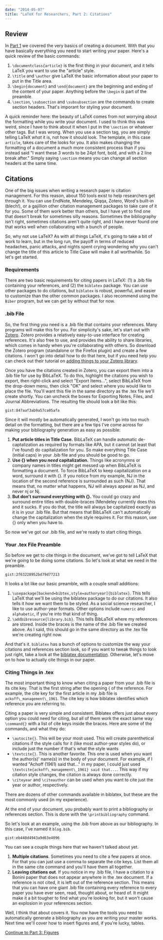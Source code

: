 ```yaml
---
date: "2014-05-07"
title: "LaTeX for Researchers, Part 2: Citations"
---
```


## Review

In [Part 1](http://www.schuetzler.net/blog/latex-for-researchers-pt-1/) we
covered the very basics of creating a document. With that you have basically
everything you need to start writing your paper. Here's a quick review of the
basic commands:

1. `\documentclass{article}` is the first thing in your document, and it tells
   LaTeX you want to use the "article" style.
2. `\title` and `\author` give LaTeX the basic information about your paper to
   put in the Title area.
3. `\begin{document}` and `\end{document}` are the beginning and ending of the
   content of your paper. Anything before the `\begin` is part of the preamble.
4. `\section`, `\subsection` and `\subsubsection` are the commands to create
   section headers. That's imporant for styling your document.

A quick reminder here: the beauty of LaTeX comes from not worrying about the
formatting while you write your document. I used to think this was weird, since
I have to think about it when I put in the `\section` or whatever other
tags. But I was wrong. When you use a section tag, you are simply telling LaTeX
_what_ it is, not how it should look. The template, in this case `article`,
takes care of the looks for you. It also makes changing the formatting of a
document a much more consistent process than if you instead said "I want these 3
words to be 24pt font, bold, and with a 2 line break after." Simply saying
`\section` means you can change all section headers at the same time.

## Citations

One of the big issues when writing a research paper is citation management. For
this reason, about 150 tools exist to help researchers get through it. You can
use EndNote, Mendeley, Qiqqa, Zotero, Word's built-in (blech!), or a gajillion
other citation management packages to take care of it for you. Some of them work
better than others, but I have yet to find one that doesn't break for sometimes
silly reasons. Sometimes the bibliography isn't right, sometimes citations
aren't quite right, and I have never found one that works well when
collaborating with a bunch of people.

So, why not use LaTeX? As with all things LaTeX, it's going to take a bit of
work to learn, but in the long run, the payoff in terms of reduced headaches,
panic attacks, and nights spent crying wondering why you can't change the title
of this article to Title Case will make it all worthwhile. So let's get started.

<!-- more -->

### Requirements

There are two basic requirements for citing papers in LaTeX: (1) a .bib file
containing your references, and (2) the `biblatex` package. You can use other
packages to do citations, but `biblatex` is robust, powerful, and easier to
customize than the other common packages. I also recommend using the `Biber`
program, but we can get by without that for now.

### .bib File

So, the first thing you need is a .bib file that contains your references. Many
programs will make this for you. For simplicity's sake, let's start out with
[Zotero](https://www.zotero.org/). Zotero provides a relatively easy-to-use
interface for creating references. It's also free to use, and provides the
ability to share libraries, which comes in handy when you're collaborating with
others. So download the Zotero program (standalone or the Firefox plugin) and
create a few citations. I won't go into detail how to do that here, but if you
need help you can check out their tutorial on
[adding things to your Zotero library](https://www.zotero.org/support/getting_stuff_into_your_library).

Once you have the citations created in Zotero, you can export them into a .bib
file for use by BibLaTeX. To do this, highlight the citations you wish to
export, then right-click and select "Export Items...", select BibLaTeX from the
drop-down menu, then click "OK" and select where you would like to place the
file. You'll want this file in the same directory as the .tex file we'll create
shortly. You can uncheck the boxes for Exporting Notes, Files, and Journal
Abbreviations. The resulting file should look a bit like this:

`gist:847aaf3ab9a57ca05afa`

Since it will mostly be automatically generated, I won't go into too much detail
on the formatting, but there are a few tips I've come across for making your
bibliography generation as easy as possible:

1. **Put article titles in Title Case.** BibLaTeX can handle automatic
   de-captalization as required by formats like APA, but it cannot (at least
   that I've found) do capitalization for you. So make everything Title Case
   (initial caps) in your .bib file and you should be good to go.
2. **Use {} when you _need_ capitalization.** Things like acronymns or company
   names in titles might get messed up when BibLaTeX is formatting a
   document. To force BibLaTeX to keep capitalization on a word, surround it
   with {}. If you notice from my example, NJ in the location of the second
   reference is surrounded as such {NJ}. That means that, no matter what
   happens, NJ will always appear as NJ, and never nj or Nj.
3. **But don't surround everything with {}.** You could go crazy and surround
   entire titles with double-braces (Mendeley currently does this and it
   sucks. If you do that, the title will always be capitalized exactly as it is
   in your .bib file. But that means that BibLaTeX can't automatically change
   the capitalization when the style requires it. For this reason, use {} only
   when you have to.

So now we've got our .bib file, and we're ready to start citing things.

### Your .tex File Preamble

So before we get to cite things in the document, we've got to tell LaTeX that
we're going to be doing some citations. So let's look at what we need in the
preamble.

`gist:2f63228952bd79d77213`

It looks a lot like our basic preamble, with a couple small additions:

1. `\usepackage[backend=bibtex,style=authoryear]{biblatex}`. This tells LaTeX
   that we'll be using the biblatex package to do our citations. It also tells
   it how we want them to be styled. As a social science researcher, I like to
   use author-year formats. Other options include `numeric` and `alphabetic`, if
   you're into that kind of thing.
2. `\addbibresource{library.bib}`. This tells BibLaTeX where my references are
   stored. Inside the braces is the name of the .bib file we created above. As I
   said, this should go in the same directory as the .tex file we're creating
   right now.

And that's it. `biblatex` has a bunch of options to customize the way your
citations and references section look, so if you want to tweak things to look
just right, take a look at the
[biblatex documentation](http://ctan.math.utah.edu/ctan/tex-archive/macros/latex/contrib/biblatex/doc/biblatex.pdf).
Otherwise, let's move on to how to actually cite things in our paper.

### Citing Things in .tex

The most important thing to know when citing a paper from your .bib file is its
cite key. That is the first string after the opening { of the reference. For
example, the cite key for the first article in my .bib file is
`ackoff\_management\_1961`. The cite key is how biblatex identifies which
reference you are referring to.

Citing a paper is very simple and consistent. Biblatex offers just about every
option you could need for citing, but all of them work the exact same way:
`\command{}` with a list of cite keys inside the braces. Here are some of the
commands, and what they do:

- `\autocite{}`. This will be your most used. This will create parenthetical
  citations if the style calls for it (like most author-year styles do), or
  include just the number if that's what the style wants
- `\textcite{}`. This is another favorite. This one is used when you want the
  author(s)' name(s) in the body of your document. For example, if I wanted
  "Achoff (1961) said that..." in my paper, I could just used
  `\textcite{ackoff\_management\_1961} said that...`. This way if my citation
  style changes, the citation is always done correctly.
- `\citeyear` and `\citeauthor` can be used when you want to cite just the
  year or author, respectively.

There are dozens of other commands available in biblatex, but these are the most
commonly used (in my experience).

At the end of your document, you probably want to print a bibliography or
references section. This is done with the `\printbibliography` command.

So let's look at an example, using the .bib from above as our bibliography. In
this case, I've named it `blog.bib`.

`gist:eb448d4943a9d63e4096`

You can see a couple things here that we haven't talked about yet.

1. **Multiple citations**. Sometimes you need to cite a few papers at once. For
   that you can just use a comma to separate the cite keys. List them all in the
   same cite command and you'll have them all together.
2. **Leaving citations out**. If you notice in my .bib file, I have a citation
   to a Bonini paper that does not appear anywhere in the .tex document. If a
   reference is not cited, it is left out of the reference section. This means
   that you can have one giant .bib file containing every reference to every
   paper you have ever seen, read, thought about, or heard of. It might make it
   a bit tougher to find what you're looking for, but it won't cause an
   explosion in your references section.

Well, I think that about covers it. You now have the tools you need to
automatically generate a bibliography as you are writing your master works. Next
time we'll cover how to insert figures and, if you're lucky, tables.

[Continue to Part 3: Figures](http://www.schuetzler.net/blog/latex-for-researchers-pt-3-figures/)

